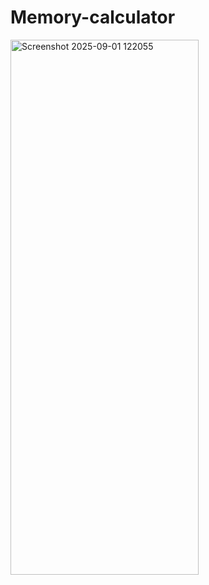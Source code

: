 # Memory-calculator
<img width="301" height="856" alt="Screenshot 2025-09-01 122055" src="https://github.com/user-attachments/assets/4b53bac9-0824-44dd-9df1-c570bdf1d739" />
